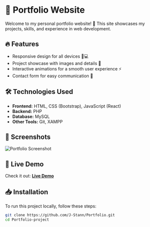 # 🌟 Portfolio Website

Welcome to my personal portfolio website! 🚀 This site showcases my projects, skills, and experience in web development.

## 🔥 Features
- Responsive design for all devices 📱💻  
- Project showcase with images and details 🎨  
- Interactive animations for a smooth user experience ⚡  
- Contact form for easy communication 📩  

## 🛠️ Technologies Used
- **Frontend:** HTML, CSS (Bootstrap), JavaScript (React)  
- **Backend:** PHP  
- **Database:** MySQL  
- **Other Tools:** Git, XAMPP  

## 📸 Screenshots
![Portfolio Screenshot](images/portfolio-image.avif)

## 🚀 Live Demo
Check it out: **[Live Demo](https://your-live-demo-url.com)**

## 📥 Installation
To run this project locally, follow these steps:
```sh
git clone https://github.com/J-Stann/Portfolio.git
cd Portfolio-project